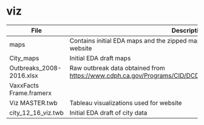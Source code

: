 # viz

| File                     | Description                                                                                                     |
|--------------------------|-----------------------------------------------------------------------------------------------------------------|
| maps                     | Contains initial EDA maps and the zipped map shapefiles used to create maps in website                          |
| City_maps                | Initial EDA draft maps                                                                                          |
| Outbreaks_2008-2016.xlsx | Raw outbreak data obtained from https://www.cdph.ca.gov/Programs/CID/DCDC/Pages/Immunization/pertussis.aspx     |
| VaxxFacts Frame.framerx  |                                                                                                                 |
| Viz MASTER.twb           | Tableau visualizations used for website                                                                         |
| city_12_16_viz.twb       | Initial EDA draft of city data                                                                                  |
